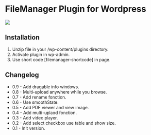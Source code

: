 # FileManager Plugin for Wordpress</br>

<img src="https://i.ibb.co/jrgKsnV/filemanager.png" />

## Installation

1. Unzip file in your /wp-content/plugins directory.
2. Activate plugin in wp-admin.
3. Use short code [filemanager-shortcode] in page.

## Changelog

- 0.9 - Add dragable info windows.
- 0.8 - Multi-upload anywhere while you browse.
- 0.7 - Add rename fonction.
- 0.6 - Use smoothState.
- 0.5 - Add PDF viewer and view image.
- 0.4 - Add multi-uplaod fonction.
- 0.3 - Add video player.
- 0.2 - Add select checkbox use table and show size.
- 0.1 - Init version.
